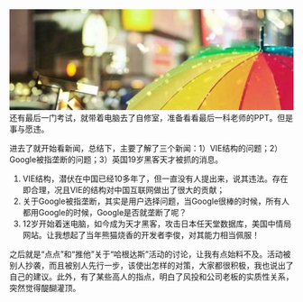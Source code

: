 <img src="/blog/images/harvest.jpg"/>
还有最后一门考试，就带着电脑去了自修室，准备看看最后一科老师的PPT。但是事与愿违。

进去了就开始看新闻，总结下，主要了解了三个新闻：1）VIE结构的问题；2）Google被指垄断的问题；3）英国19岁黑客天才被抓的消息。

1. VIE结构，潜伏在中国已经10多年了，但一直没有人提出来，说其违法。存在即合理，况且VIE的结构对中国互联网做出了很大的贡献；
2. 关于Google被指垄断，其实是用户选择问题，当Google很棒的时候，所有人都用Google的时候，Google是否就垄断了呢？
3. 12岁开始着迷电脑，如今成为天才黑客，攻击日本任天堂数据库，美国中情局网站。让我想起了当年熊猫烧香的开发者李俊，对其能力相当佩服！

之后就是“点点”和“推他”关于“哈根达斯”活动的讨论，让我有点始料不及。活动被别人抄袭，而且被别人先行一步，该使出怎样的对策，大家都很积极，我也说出了自己的建议。此外，有了某些高人的指点，明白了风投和公司老板的实质性关系，突然觉得醍醐灌顶。